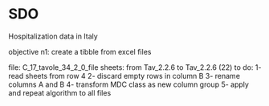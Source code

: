 # SDO
Hospitalization data in Italy

objective n1: create a tibble from excel files

  file: C_17_tavole_34_2_0_file
  sheets: from Tav_2.2.6 to Tav_2.2.6 (22)
  to do: 
    1- read sheets from row 4
    2- discard empty rows in column B
    3- rename columns A and B
    4- transform MDC class as new column group
    5- apply and repeat algorithm to all files
